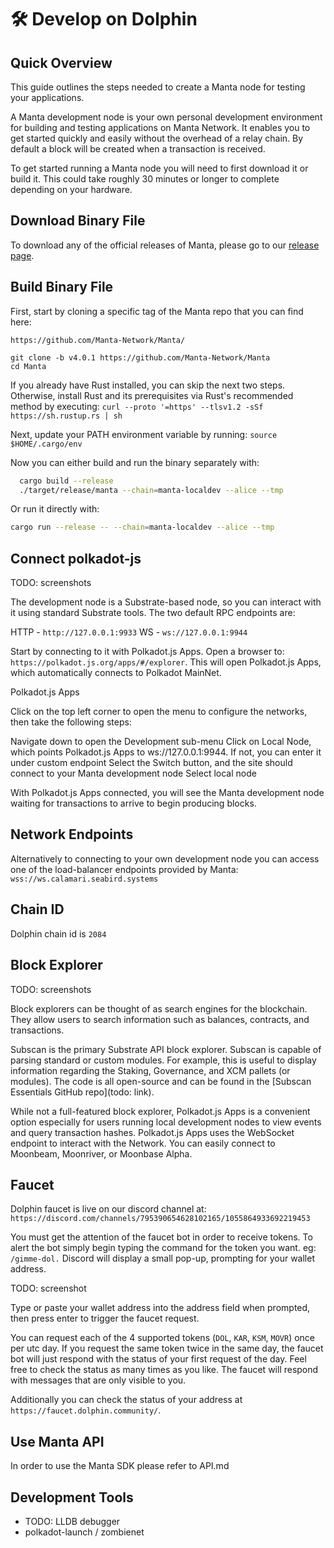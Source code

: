 # 🛠 Develop on Dolphin

## Quick Overview
This guide outlines the steps needed to create a Manta node for testing your applications.

A Manta development node is your own personal development environment for building and testing applications on Manta Network. It enables you to get started quickly and easily without the overhead of a relay chain. By default a block will be created when a transaction is received.

To get started running a Manta node you will need to first download it or build it. This could take roughly 30 minutes or longer to complete depending on your hardware.

## Download Binary File

To download any of the official releases of Manta, please go to our [release page](https://github.com/Manta-Network/Manta/releases).

## Build Binary File

First, start by cloning a specific tag of the Manta repo that you can find here:

`https://github.com/Manta-Network/Manta/`

```
git clone -b v4.0.1 https://github.com/Manta-Network/Manta
cd Manta
```

If you already have Rust installed, you can skip the next two steps. Otherwise, install Rust and its prerequisites via Rust's recommended method by executing:
`curl --proto '=https' --tlsv1.2 -sSf https://sh.rustup.rs | sh`

Next, update your PATH environment variable by running:
`source $HOME/.cargo/env`

Now you can either build and run the binary separately with:
```bash
  cargo build --release
  ./target/release/manta --chain=manta-localdev --alice --tmp
```

Or run it directly with:
```bash
cargo run --release -- --chain=manta-localdev --alice --tmp
```

## Connect polkadot-js

TODO: screenshots

The development node is a Substrate-based node, so you can interact with it using standard Substrate tools. The two default RPC endpoints are:

HTTP - `http://127.0.0.1:9933`
WS - `ws://127.0.0.1:9944`

Start by connecting to it with Polkadot.js Apps. Open a browser to: `https://polkadot.js.org/apps/#/explorer`. This will open Polkadot.js Apps, which automatically connects to Polkadot MainNet.

Polkadot.js Apps

Click on the top left corner to open the menu to configure the networks, then take the following steps:

Navigate down to open the Development sub-menu
Click on Local Node, which points Polkadot.js Apps to ws://127.0.0.1:9944. If not, you can enter it under custom endpoint
Select the Switch button, and the site should connect to your Manta development node
Select local node

With Polkadot.js Apps connected, you will see the Manta development node waiting for transactions to arrive to begin producing blocks.

## Network Endpoints

Alternatively to connecting to your own development node you can access one of the load-balancer endpoints provided by Manta: 
`wss://ws.calamari.seabird.systems`

## Chain ID

Dolphin chain id is `2084`

## Block Explorer

TODO: screenshots

Block explorers can be thought of as search engines for the blockchain. They allow users to search information such as balances, contracts, and transactions.

Subscan is the primary Substrate API block explorer. Subscan is capable of parsing standard or custom modules. For example, this is useful to display information regarding the Staking, Governance, and XCM pallets (or modules). The code is all open-source and can be found in the [Subscan Essentials GitHub repo](todo: link).

While not a full-featured block explorer, Polkadot.js Apps is a convenient option especially for users running local development nodes to view events and query transaction hashes. Polkadot.js Apps uses the WebSocket endpoint to interact with the Network. You can easily connect to Moonbeam, Moonriver, or Moonbase Alpha.

## Faucet

Dolphin faucet is live on our discord channel at: `https://discord.com/channels/795390654628102165/1055864933692219453`

You must get the attention of the faucet bot in order to receive tokens. To alert the bot simply begin typing the command for the token you want. eg: `/gimme-dol.` Discord will display a small pop-up, prompting for your wallet address.

TODO: screenshot

Type or paste your wallet address into the address field when prompted, then press enter to trigger the faucet request.

You can request each of the 4 supported tokens (`DOL`, `KAR`, `KSM`, `MOVR`) once per utc day. If you request the same token twice in the same day, the faucet bot will just respond with the status of your first request of the day. Feel free to check the status as many times as you like. The faucet will respond with messages that are only visible to you.

Additionally you can check the status of your address at `https://faucet.dolphin.community/`.

## Use Manta API

In order to use the Manta SDK please refer to API.md

## Development Tools

* TODO: LLDB debugger
* polkadot-launch / zombienet
